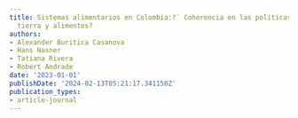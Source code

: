 ```yaml
---
title: Sistemas alimentarios en Colombia:?` Coherencia en las polı́ticas de agua,
  tierra y alimentos?
authors:
- Alexander Buritica Casanova
- Hans Nasner
- Tatiana Rivera
- Robert Andrade
date: '2023-01-01'
publishDate: '2024-02-13T05:21:17.341150Z'
publication_types:
- article-journal
---
```

